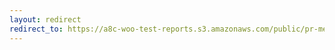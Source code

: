```yaml
---
layout: redirect
redirect_to: https://a8c-woo-test-reports.s3.amazonaws.com/public/pr-merge/43489/e2e/index.html
---
```


